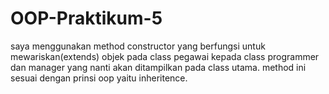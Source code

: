 # OOP-Praktikum-5

saya menggunakan method constructor yang berfungsi untuk mewariskan(extends) objek pada class pegawai kepada class programmer dan manager yang nanti akan ditampilkan pada class utama. method ini sesuai dengan prinsi oop yaitu inheritence.
